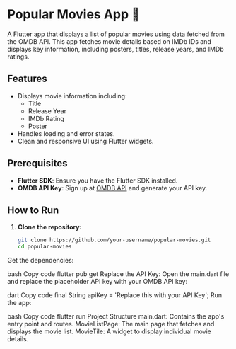 # Popular Movies App 🎥

A Flutter app that displays a list of popular movies using data fetched from the OMDB API. This app fetches movie details based on IMDb IDs and displays key information, including posters, titles, release years, and IMDb ratings.

## Features
- Displays movie information including:
  - Title  
  - Release Year  
  - IMDb Rating  
  - Poster  
- Handles loading and error states.  
- Clean and responsive UI using Flutter widgets.  

## Prerequisites
- **Flutter SDK**: Ensure you have the Flutter SDK installed.  
- **OMDB API Key**: Sign up at [OMDB API](https://www.omdbapi.com/) and generate your API key.

## How to Run

1. **Clone the repository:**
   ```bash
   git clone https://github.com/your-username/popular-movies.git
   cd popular-movies
Get the dependencies:

bash
Copy code
flutter pub get
Replace the API Key: Open the main.dart file and replace the placeholder API key with your OMDB API key:

dart
Copy code
final String apiKey = 'Replace this with your API Key';
Run the app:

bash
Copy code
flutter run
Project Structure
main.dart: Contains the app's entry point and routes.
MovieListPage: The main page that fetches and displays the movie list.
MovieTile: A widget to display individual movie details.
